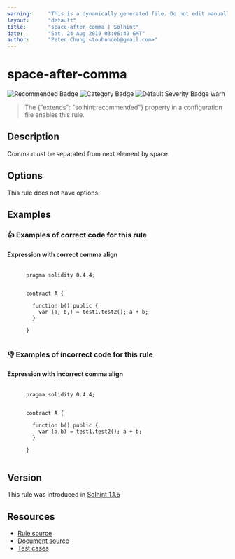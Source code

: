 ```yaml
---
warning:     "This is a dynamically generated file. Do not edit manually."
layout:      "default"
title:       "space-after-comma | Solhint"
date:        "Sat, 24 Aug 2019 03:06:49 GMT"
author:      "Peter Chung <touhonoob@gmail.com>"
---
```


# space-after-comma
![Recommended Badge](https://img.shields.io/badge/-Recommended-brightgreen)
![Category Badge](https://img.shields.io/badge/-Style%20Guide%20Rules-informational)
![Default Severity Badge warn](https://img.shields.io/badge/Default%20Severity-warn-yellow)
> The {"extends": "solhint:recommended"} property in a configuration file enables this rule.


## Description
Comma must be separated from next element by space.

## Options
This rule does not have options.

## Examples
### 👍 Examples of **correct** code for this rule

#### Expression with correct comma align

```solidity

      pragma solidity 0.4.4;
        
        
      contract A {
        
        function b() public {
          var (a, b,) = test1.test2(); a + b;
        }
    
      }
    
```

### 👎 Examples of **incorrect** code for this rule

#### Expression with incorrect comma align

```solidity

      pragma solidity 0.4.4;
        
        
      contract A {
        
        function b() public {
          var (a,b) = test1.test2(); a + b;
        }
    
      }
    
```

## Version
This rule was introduced in [Solhint 1.1.5](https://github.com/protofire/solhint/tree/v1.1.5)

## Resources
- [Rule source](https://github.com/protofire/solhint/tree/master/lib/rules/align/space-after-comma.js)
- [Document source](https://github.com/protofire/solhint/tree/master/docs/rules/align/space-after-comma.md)
- [Test cases](https://github.com/protofire/solhint/tree/master/test/rules/align/space-after-comma.js)
